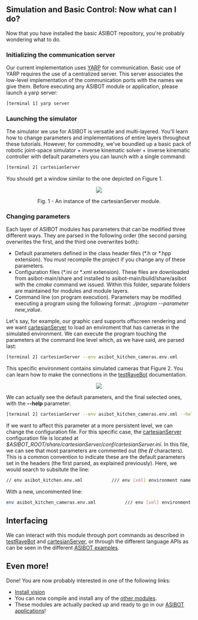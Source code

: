 ## Simulation and Basic Control: Now what can I do?

Now that you have installed the basic ASIBOT repository, you're probably wondering what to do.

###  Initializing the communication server

Our current implementation uses <a href="http://www.yarp.it/what_is_yarp.html">YARP</a> for communication. Basic use of YARP requires the use of a centralized server. This server associates the low-level implementation of the communication ports with the names we give them. Before executing any ASIBOT module or application, please launch a yarp server:

```bash
[terminal 1] yarp server
```

### Launching the simulator

The simulator we use for ASIBOT is versatile and multi-layered. You'll learn how to change parameters and implementations of entire layers throughout these tutorials. However, for commodity, we've boundled up a basic pack of robotic joint-space simulator + inverse kinematic solver + inverse kinematic controller with default parameters you can launch with a single command: 

```bash
[terminal 2] cartesianServer
```

You should get a window similar to the one depicted on Figure 1.

<p align="center">
<img src="http://robots.uc3m.es/dox-asibot-main/ravebot-300px.png">
<div align="center">Fig. 1 - An instance of the cartesianServer module.</div>
</p>

### Changing parameters

Each layer of ASIBOT modules has parameters that can be modified three different ways. They are parsed in the following order (the second parsing overwrites the first, and the third one overwrites both):

- Default parameters defined in the class header files (*.h or *.hpp extension). You must recompile the project if you change any of these parameters.
- Configuration files (*.ini or *.xml extension). These files are downloaded from asibot-main/share and installed to asibot-main/build/share/asibot with the <i>cmake</i> command we issued. Within this folder, separate folders are maintained for modules and module layers.
- Command line (on program execution). Parameters may be modified executing a program using the following format: <i>./program --parameter new_value</i>.

Let's say, for example, our graphic card supports offscreen rendering and we want [cartesianServer](http://robots.uc3m.es/dox-asibot-main/group__cartesianServer.html) to load an enviroment that has cameras in the simulated environment. We can execute the program touching the parameters at the command line level which, as we have said, are parsed last:

```bash
[terminal 2] cartesianServer --env asibot_kitchen_cameras.env.xml
```

This specific environment contains simulated cameras that Figure 2. You can learn how to make the connections in the  <a href="http://robots.uc3m.es/dox-asibot-main/group__testRaveBot.html#testRaveBot_interfacing">testRaveBot</a> documentation.

<p align="center">
<img src="http://robots.uc3m.es/dox-asibot-main/ravebotCompare.png">
</p>

We can actually see the default parameters, and the final selected ones, with the <b>--help</b> parameter:

```bash
[terminal 2] cartesianServer --env asibot_kitchen_cameras.env.xml --help
```

If we want to affect this parameter at a more persistent level, we can change the configuration file. For this specific case, the [cartesianServer](http://robots.uc3m.es/dox-asibot-main/group__cartesianServer.html) configuration file is located at <i>$ASIBOT_ROOT/share/cartesianServer/conf/cartesianServer.ini</i>. In this file, we can see that most parameters are commented out (the <b>//</b> characters). This is a common convention to indicate these are the default parameters set in the headers (the first parsed, as explained previously). Here, we would search to subsitute the line:

```bash
// env asibot_kitchen.env.xml           /// env [xml] environment name in abs or rel
```

With a new, uncommented line:

```bash
env asibot_kitchen_cameras.env.xml           /// env [xml] environment name in abs or rel
```

## Interfacing

We can interact with this module through port commands as described in <a href="http://robots.uc3m.es/dox-asibot-main/group__testRaveBot.html#testRaveBot_interfacing">testRaveBot</a> and <a href="http://robots.uc3m.es/dox-asibot-main/group__cartesianServer.html#cartesianServer_interfacing">cartesianServer</a>, or through the different language APIs as can be seen in the different <a href="http://robots.uc3m.es/dox-asibot-main/group__asibot__examples.html">ASIBOT examples</a>.

## Even more!

Done! You are now probably interested in one of the following links:

- [Install vision](asibot_install_vision.md)
- You can now compile and install any of the [other modules](http://robots.uc3m.es/dox-asibot-main/modules.html).
- These modules are actually packed up and ready to go in our [ASIBOT applications](http://robots.uc3m.es/dox-asibot-main/group__asibot__applications.html)!

